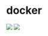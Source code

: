 # docker

[![](https://images.microbadger.com/badges/image/jmmrcp/lsws.svg)](https://microbadger.com/images/jmmrcp/lsws "Get your own image badge on microbadger.com") [![](https://images.microbadger.com/badges/commit/jmmrcp/lsws.svg)](https://microbadger.com/images/jmmrcp/lsws "Get your own commit badge on microbadger.com")
